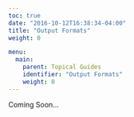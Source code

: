 ```yaml
---
toc: true
date: "2016-10-12T16:38:34-04:00"
title: "Output Formats"
weight: 0

menu:
  main:
    parent: Topical Guides
    identifier: "Output Formats"
    weight: 0
---
```


Coming Soon...
